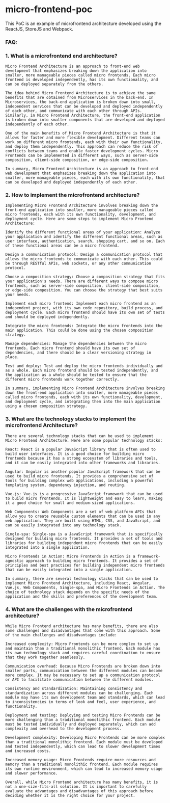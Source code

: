 # micro-frontend-poc

This PoC is an example of microfrontend architecture developed using the ReactJS, StoreJS and Webpack.

### FAQ:

### 1. What is a microfrontend end architecture?

    Micro Frontend Architecture is an approach to front-end web development that emphasizes breaking down the application into smaller, more manageable pieces called micro frontends. Each micro frontend is developed independently, has its own functionality, and can be deployed separately from the others.
    
    The idea behind Micro Frontend Architecture is to achieve the same benefits that are obtained from Microservices in the back-end. In Microservices, the back-end application is broken down into small, independent services that can be developed and deployed independently of each other, and communicate with each other through APIs. Similarly, in Micro Frontend Architecture, the front-end application is broken down into smaller components that are developed and deployed independently of each other.
    
    One of the main benefits of Micro Frontend Architecture is that it allows for faster and more flexible development. Different teams can work on different micro frontends, each with their own functionality, and deploy them independently. This approach can reduce the risk of conflicts between teams and enable faster development cycles. Micro Frontends can be implemented in different ways, such as server-side composition, client-side composition, or edge-side composition.
    
    In summary, Micro Frontend Architecture is an approach to front-end web development that emphasizes breaking down the application into smaller, more manageable pieces, each with its own functionality, that can be developed and deployed independently of each other.

### 2. How to implement the microfrontend architecture?

    Implementing Micro Frontend Architecture involves breaking down the front-end application into smaller, more manageable pieces called micro frontends, each with its own functionality, development, and deployment cycle. Here are some steps to implement Micro Frontend Architecture:
    
    Identify the different functional areas of your application: Analyze your application and identify the different functional areas, such as user interface, authentication, search, shopping cart, and so on. Each of these functional areas can be a micro frontend.
    
    Design a communication protocol: Design a communication protocol that allows the micro frontends to communicate with each other. This could be through RESTful APIs, web sockets, or any other communication protocol.
    
    Choose a composition strategy: Choose a composition strategy that fits your application's needs. There are different ways to compose micro frontends, such as server-side composition, client-side composition, or edge-side composition. You can choose the strategy that best suits your needs.
    
    Implement each micro frontend: Implement each micro frontend as an independent project, with its own code repository, build process, and deployment cycle. Each micro frontend should have its own set of tests and should be deployed independently.
    
    Integrate the micro frontends: Integrate the micro frontends into the main application. This could be done using the chosen composition strategy.
    
    Manage dependencies: Manage the dependencies between the micro frontends. Each micro frontend should have its own set of dependencies, and there should be a clear versioning strategy in place.
    
    Test and deploy: Test and deploy the micro frontends individually and as a whole. Each micro frontend should be tested independently, and the application as a whole should be tested to ensure that the different micro frontends work together correctly.
    
    In summary, implementing Micro Frontend Architecture involves breaking down the front-end application into smaller, more manageable pieces called micro frontends, each with its own functionality, development, and deployment cycle, and integrating them into the main application using a chosen composition strategy.

### 3. What are the technology stacks to implement the microfrontend Architecture?

    There are several technology stacks that can be used to implement Micro Frontend Architecture. Here are some popular technology stacks:
    
    React: React is a popular JavaScript library that is often used to build user interfaces. It is a good choice for building micro frontends because it has a strong ecosystem of libraries and tools, and it can be easily integrated into other frameworks and libraries.
    
    Angular: Angular is another popular JavaScript framework that can be used to build micro frontends. It provides a comprehensive set of tools for building complex web applications, including a powerful templating system, dependency injection, and routing.
    
    Vue.js: Vue.js is a progressive JavaScript framework that can be used to build micro frontends. It is lightweight and easy to learn, making it a good choice for small and medium-sized applications.
    
    Web Components: Web Components are a set of web platform APIs that allow you to create reusable custom elements that can be used in any web application. They are built using HTML, CSS, and JavaScript, and can be easily integrated into any technology stack.
    
    Single-spa: Single-spa is a JavaScript framework that is specifically designed for building micro frontends. It provides a set of tools and libraries for building independent micro frontends that can be easily integrated into a single application.
    
    Micro Frontends in Action: Micro Frontends in Action is a framework-agnostic approach to building micro frontends. It provides a set of principles and best practices for building independent micro frontends that can be easily integrated into a single application.
    
    In summary, there are several technology stacks that can be used to implement Micro Frontend Architecture, including React, Angular, Vue.js, Web Components, Single-spa, and Micro Frontends in Action. The choice of technology stack depends on the specific needs of the application and the skills and preferences of the development team.

### 4. What are the challenges with the microfrontend architecture?

    While Micro Frontend architecture has many benefits, there are also some challenges and disadvantages that come with this approach. Some of the main challenges and disadvantages include:
    
    Increased complexity: Micro Frontends can be more complex to set up and maintain than a traditional monolithic frontend. Each module has its own technology stack and requires careful coordination to ensure that they work together seamlessly.
    
    Communication overhead: Because Micro Frontends are broken down into smaller parts, communication between the different modules can become more complex. It may be necessary to set up a communication protocol or API to facilitate communication between the different modules.
    
    Consistency and standardization: Maintaining consistency and standardization across different modules can be challenging. Each module may have its own development team and standards, which can lead to inconsistencies in terms of look and feel, user experience, and functionality.
    
    Deployment and testing: Deploying and testing Micro Frontends can be more challenging than a traditional monolithic frontend. Each module must be tested individually and deployed separately, which can add complexity and overhead to the development process.
    
    Development complexity: Developing Micro Frontends can be more complex than a traditional monolithic frontend. Each module must be developed and tested independently, which can lead to slower development times and increased costs.
    
    Increased memory usage: Micro Frontends require more resources and memory than a traditional monolithic frontend. Each module requires its own runtime environment, which can lead to increased memory usage and slower performance.
    
    Overall, while Micro Frontend architecture has many benefits, it is not a one-size-fits-all solution. It is important to carefully evaluate the advantages and disadvantages of this approach before deciding whether it is the right choice for your project.
